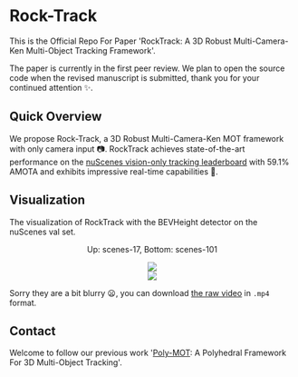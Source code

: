 # Rock-Track

This is the Official Repo For Paper 'RockTrack: A 3D Robust Multi-Camera-Ken Multi-Object Tracking Framework'.

The paper is currently in the first peer review. We plan to open the source code when the revised manuscript is submitted, thank you for your continued attention :sparkles:.

## Quick Overview

We propose Rock-Track, a 3D Robust Multi-Camera-Ken MOT framework with only camera input :camera:. RockTrack achieves state-of-the-art performance on the [nuScenes vision-only tracking leaderboard](https://www.nuscenes.org/tracking?externalData=no&mapData=no&modalities=Camera) with 59.1\% AMOTA and exhibits impressive real-time capabilities :rocket:.

## Visualization

The visualization of RockTrack with the BEVHeight detector on the nuScenes val set. 

<p align="center">
  Up: scenes-17, Bottom: scenes-101
</p>

<div align=center>
<img src="https://github.com/lixiaoyu2000/Rock-Track/blob/main/docs/ALL_CAMS_VIDEO_17.gif"/>
</div>

<div align=center>
<img src="https://github.com/lixiaoyu2000/Rock-Track/blob/main/docs/ALL_CAMS_VIDEO_101.gif"/>
</div>

Sorry they are a bit blurry :frowning:, you can download [the raw video](https://github.com/lixiaoyu2000/Rock-Track/blob/main/docs/) in `.mp4` format.

## Contact

Welcome to follow our previous work '[Poly-MOT](https://github.com/lixiaoyu2000/Poly-MOT/tree/main): A Polyhedral Framework For 3D Multi-Object Tracking'.

